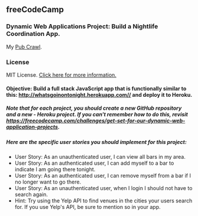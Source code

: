 ## freeCodeCamp

### Dynamic Web Applications Project: Build a Nightlife Coordination App.

My [Pub Crawl](https://localhost/ "Pub Crawl").

### License

MIT License. [Click here for more information.](LICENSE.md)

#### Objective: Build a full stack JavaScript app that is functionally similar to this: http://whatsgoinontonight.herokuapp.com// and deploy it to Heroku.

##### Note that for each project, you should create a new GitHub repository and a new - Heroku project. If you can't remember how to do this, revisit https://freecodecamp.com/challenges/get-set-for-our-dynamic-web-application-projects.

##### Here are the specific user stories you should implement for this project:
- User Story: As an unauthenticated user, I can view all bars in my area.
- User Story: As an authenticated user, I can add myself to a bar to indicate I am going there tonight.
- User Story: As an authenticated user, I can remove myself from a bar if I no longer want to go there.
- User Story: As an unauthenticated user, when I login I should not have to search again.
- Hint: Try using the Yelp API to find venues in the cities your users search for. If you use Yelp's API, be sure to mention so in your app.
